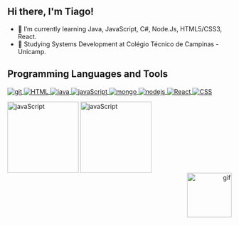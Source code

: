 <div align="left">
  <h2>Hi there, I'm Tiago!</h2>
  <ul>
    <li>🌱 I’m currently learning Java, JavaScript, C#, Node.Js, HTML5/CSS3, React.</li>
    <li>📖 Studying Systems Development at Colégio Técnico de Campinas - Unicamp.</li>
  </ul>
</div>


<div align="left">
  <h2>Programming Languages and Tools</h2>
  
  <a href="https://git-scm.com/downloads">
    <img align="center" alt="git" src="https://img.shields.io/badge/GIT-E44C30?style=for-the-badge&logo=git&logoColor=white" style="max-width: 100%;">
  </a>
  <a href="https://developer.mozilla.org/pt-BR/docs/Web/HTML">
    <img align="center" alt="HTML" src="https://camo.githubusercontent.com/10c7a8fa2cf317cc7c4af6f13efac086a9f0ea010f0dfc746c94e5cde310b339/68747470733a2f2f696d672e736869656c64732e696f2f62616467652f48544d4c352d4533344632363f7374796c653d666f722d7468652d6261646765266c6f676f3d68746d6c35266c6f676f436f6c6f723d7768697465" style="max-width: 100%;">
  </a>
  <a href="https://www.java.com/">
    <img align="center" alt="java" src="https://img.shields.io/badge/Java-ED8B00?style=for-the-badge&logo=openjdk&logoColor=white" style="max-width: 100%;/>
  </a> 
  <a href="https://developer.mozilla.org/pt-BR/docs/Web/JavaScript">
    <img align="center" alt="javaScript" src="https://img.shields.io/badge/JavaScript-F7DF1E?style=for-the-badge&logo=javascript&logoColor=black" style="max-width: 100%;">
  </a>
  <a href="https://www.mongodb.com/pt-br">
    <img align="center" alt="mongo" src="https://img.shields.io/badge/MongoDB-4EA94B?style=for-the-badge&logo=mongodb&logoColor=white" style="max-width: 100%;">
  </a>
  <a href="https://https://nodejs.org/en/">
    <img align="center" alt="nodejs" src="https://camo.githubusercontent.com/5efede1ede485921a068d065e72eae3446b1d4f9c8aba580ab290b060e1d436a/68747470733a2f2f696d672e736869656c64732e696f2f62616467652f4e6f64652e6a732d3333393933333f7374796c653d666f722d7468652d6261646765266c6f676f3d6e6f64652e6a73266c6f676f436f6c6f723d7768697465" style="max-width: 100%;/>
  </a>
  <a href="https://react.dev/">
    <img align="center" alt="React" src="https://camo.githubusercontent.com/bf2f08f2dc847a80500375f677d8e7ac983e43d32874ac7df6ca6f8ad30c6eee/68747470733a2f2f696d672e736869656c64732e696f2f62616467652f52656163742d3631444146423f7374796c653d666f722d7468652d6261646765266c6f676f3d7265616374266c6f676f436f6c6f723d626c61636b" style="max-width: 100%;">
  </a>
  <a href="https://developer.mozilla.org/pt-BR/docs/Web/CSS">
    <img align="center" alt="CSS" src="https://img.shields.io/badge/CSS3-1572B6?style=for-the-badge&logo=css3&logoColor=white" style="max-width: 100%;">
  </a>
  
<p></p>
</div>

<div align="left">
  <img height="160em" align="center" alt="javaScript" src="https://github-readme-stats.vercel.app/api?username=tiaguinzero&amp;show_icons=true&amp;theme=transparent"/> 
  <img height="160em" align="center" alt="javaScript" src="https://github-readme-stats.vercel.app/api/top-langs/?username=tiaguinzero&amp;layout=compact&amp;theme=transparent"/>
  
</div>
<div align="right">
  <img aling="right" alt="gif" src="https://fis.mat.br/eletivas_files/imgFull_57.gif" style="width: 100px" >
</div>
</div>
